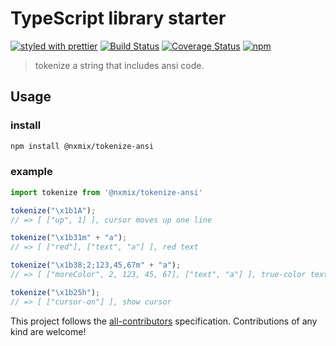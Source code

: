# TypeScript library starter

[![styled with prettier](https://img.shields.io/badge/styled_with-prettier-ff69b4.svg)](https://github.com/prettier/prettier)
[![Build Status](https://travis-ci.org/NXMIX/pretty-ansi.svg?branch=master)](https://travis-ci.org/NXMIX/tokenize-ansi)
[![Coverage Status](https://coveralls.io/repos/github/NXMIX/tokenize-ansi/badge.svg)](https://coveralls.io/github/NXMIX/tokenize-ansi)
[![npm](https://img.shields.io/npm/v/@nxmix/tokenize-ansi.svg?maxAge=1000)](https://www.npmjs.com/package/@nxmix/tokenize-ansi/)

> tokenize a string that includes ansi code.

## Usage

### install
```bash
npm install @nxmix/tokenize-ansi
```

### example

```js
import tokenize from '@nxmix/tokenize-ansi'

tokenize("\x1b1A");
// => [ ["up", 1] ], cursor moves up one line

tokenize("\x1b31m" + "a");
// => [ ["red"], ["text", "a"] ], red text

tokenize("\x1b38;2;123,45,67m" + "a");
// => [ ["moreColor", 2, 123, 45, 67], ["text", "a"] ], true-color text

tokenize("\x1b25h");
// => [ ["cursor-on"] ], show cursor
```

This project follows the [all-contributors](https://github.com/kentcdodds/all-contributors) specification. Contributions of any kind are welcome!
